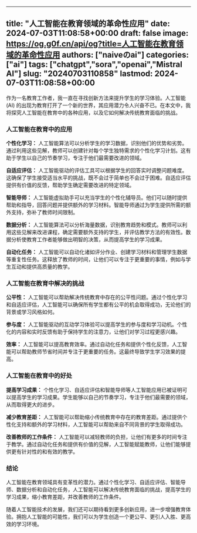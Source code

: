 
---
title: "人工智能在教育领域的革命性应用"
date: 2024-07-03T11:08:58+00:00
draft: false
image: https://og.g0f.cn/api/og?title=人工智能在教育领域的革命性应用
authors: ["naiveのai"]
categories: ["ai"]
tags: ["chatgpt","sora","openai","Mistral AI"]
slug: "20240703110858"
lastmod: 2024-07-03T11:08:58+00:00
---
作为一名教育工作者，我一直在寻找创新方法来提升学生的学习体验。人工智能 (AI) 的出现为教育打开了一个新的世界，其应用潜力令人兴奋不已。在本文中，我将探究人工智能在教育中的各种应用，以及它如何解决传统教育面临的挑战。

### 人工智能在教育中的应用

**个性化学习：**
人工智能算法可以分析学生的学习数据，识别他们的优势和劣势。通过利用这些见解，教师可以创建针对每个学生独特需求的个性化学习计划。这有助于学生以自己的节奏学习，专注于他们最需要改进的领域。

**自适应评估：**
人工智能驱动的评估工具可以根据学生的回答实时调整问题难度。这确保了学生接受适当水平的挑战，既不会过于简单也不会过于困难。自适应评估提供有价值的反馈，帮助学生确定需要改进的特定领域。

**智能导师：**
人工智能虚拟助手可以充当学生的个性化辅导员。他们可以随时提供帮助和指导，回答问题并提供额外的学习材料。智能导师通过为学生提供所需的额外支持，弥补了教师时间限制。

**数据分析：**
人工智能算法可以分析海量数据，识别教育趋势和模式。教师可以利用这些见解来改进课程，确定需要额外支持的学生，并评估教学方法的有效性。数据分析使教育工作者能够做出明智的决策，从而提高学生的学习成果。

**自动化任务：**
人工智能可以自动化诸如评分作业、创建学习材料和管理学生数据等重复性任务。这释放了教师的时间，让他们可以专注于更重要的事情，例如与学生互动和提供高质量的教学。

### 人工智能在教育中解决的挑战

**公平性：**
人工智能可以帮助解决传统教育中存在的公平性问题。通过个性化学习和自适应评估，人工智能可以确保所有学生都有公平的机会取得成功，无论他们的背景或学习风格如何。

**参与度：**
人工智能驱动的互动学习体验可以提高学生的参与度和学习动机。个性化的内容和实时反馈有助于保持学生的注意力，让他们对学习过程更感兴趣。

**效率：**
人工智能可以提高教育效率。通过自动化任务和提供个性化反馈，人工智能可以帮助教师节省时间并专注于更重要的任务。这最终导致学生学习效果的提高。

### 人工智能在教育中的好处

**提高学习成果：**
个性化学习、自适应评估和智能导师等人工智能应用已被证明可以提高学生的学习成果。学生能够以自己的节奏学习，专注于他们最需要的领域，从而取得更大的进步。

**减少教育差距：**
人工智能可以帮助缩小传统教育中存在的教育差距。通过提供个性化支持和额外的学习材料，人工智能可以帮助来自不同背景的学生取得成功。

**改善教师的工作条件：**
人工智能可以减轻教师的负担，让他们有更多的时间专注于教学。通过自动化任务和提供有价值的见解，人工智能赋能教师，让他们能够提供更有针对性的和有效的教学。

### 结论

人工智能在教育领域具有变革性的潜力。通过个性化学习、自适应评估、智能导师、数据分析和自动化任务，人工智能可以解决传统教育面临的挑战，提高学生的学习成果，缩小教育差距，并改善教师的工作条件。

随着人工智能技术的发展，我们还可以期待看到更多创新应用，进一步增强教育体验。拥抱人工智能的可能性，我们可以为学生创造一个更公平、更引人入胜、更高效的学习环境。